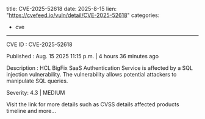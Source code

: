  
title: CVE-2025-52618
date: 2025-8-15
lien: "https://cvefeed.io/vuln/detail/CVE-2025-52618"
categories:
  - cve
---

CVE ID : CVE-2025-52618

Published :  Aug. 15
2025
11:15 p.m. | 4 hours
36 minutes ago

Description : HCL BigFix SaaS Authentication Service is affected by a SQL injection vulnerability.  The vulnerability allows potential attackers to manipulate SQL queries.

Severity: 4.3 | MEDIUM

Visit the link for more details
such as CVSS details
affected products
timeline
and more...
